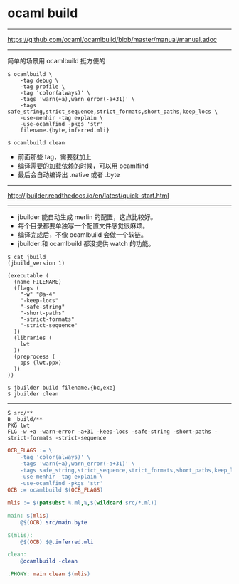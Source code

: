 # ocaml build

---

https://github.com/ocaml/ocamlbuild/blob/master/manual/manual.adoc

---

简单的场景用 ocamlbuild 挺方便的

```
$ ocamlbuild \
    -tag debug \
    -tag profile \
    -tag 'color(always)' \
    -tags 'warn(+a),warn_error(-a+31)' \
    -tags safe_string,strict_sequence,strict_formats,short_paths,keep_locs \
    -use-menhir -tag explain \
    -use-ocamlfind -pkgs 'str'
    filename.{byte,inferred.mli}

$ ocamlbuild clean
```

- 前面那些 tag，需要就加上
- 编译需要的加载依赖的时候，可以用 ocamlfind
- 最后会自动编译出 .native 或者 .byte

---

http://jbuilder.readthedocs.io/en/latest/quick-start.html

---

- jbuilder 能自动生成 merlin 的配置，这点比较好。
- 每个目录都要单独写一个配置文件感觉很麻烦。
- 编译完成后，不像 ocamlbuild 会做一个软链。
- jbuilder 和 ocamlbuild 都没提供 watch 的功能。

```
$ cat jbuild
(jbuild_version 1)

(executable (
  (name FILENAME)
  (flags (
    "-w" "@a-4"
    "-keep-locs"
    "-safe-string"
    "-short-paths"
    "-strict-formats"
    "-strict-sequence"
  ))
  (libraries (
    lwt
  ))
  (preprocess (
    pps (lwt.ppx)
  ))
))

$ jbuilder build filename.{bc,exe}
$ jbuilder clean
```

---

```merlin
S src/**
B _build/**
PKG lwt
FLG -w +a -warn-error -a+31 -keep-locs -safe-string -short-paths -strict-formats -strict-sequence
```

```makefile
OCB_FLAGS := \
	-tag 'color(always)' \
	-tags 'warn(+a),warn_error(-a+31)' \
	-tags safe_string,strict_sequence,strict_formats,short_paths,keep_locs \
	-use-menhir -tag explain \
	-use-ocamlfind -pkgs 'str'
OCB := ocamlbuild $(OCB_FLAGS)

mlis := $(patsubst %.ml,%,$(wildcard src/*.ml))

main: $(mlis)
	@$(OCB) src/main.byte

$(mlis):
	@$(OCB) $@.inferred.mli

clean:
	@ocamlbuild -clean

.PHONY: main clean $(mlis)
```
